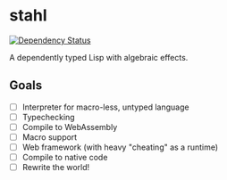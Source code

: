 stahl
=====

[![Dependency Status](https://deps.rs/repo/github/remexre/stahl/status.svg)](https://deps.rs/repo/github/remexre/stahl)

A dependently typed Lisp with algebraic effects.

Goals
-----

-	[ ] Interpreter for macro-less, untyped language
-	[ ] Typechecking
-	[ ] Compile to WebAssembly
-	[ ] Macro support
-	[ ] Web framework (with heavy "cheating" as a runtime)
-	[ ] Compile to native code
-	[ ] Rewrite the world!
